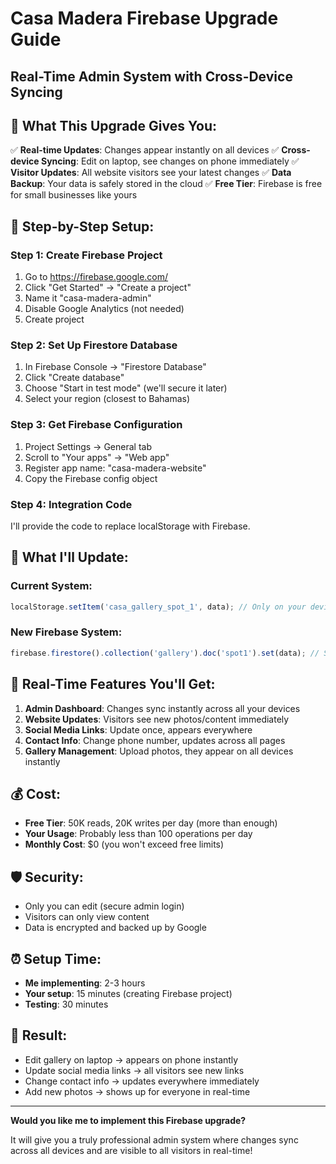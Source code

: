 # Casa Madera Firebase Upgrade Guide
## Real-Time Admin System with Cross-Device Syncing

## 🎯 What This Upgrade Gives You:

✅ **Real-time Updates**: Changes appear instantly on all devices
✅ **Cross-device Syncing**: Edit on laptop, see changes on phone immediately
✅ **Visitor Updates**: All website visitors see your latest changes
✅ **Data Backup**: Your data is safely stored in the cloud
✅ **Free Tier**: Firebase is free for small businesses like yours

## 🚀 Step-by-Step Setup:

### Step 1: Create Firebase Project
1. Go to https://firebase.google.com/
2. Click "Get Started" → "Create a project"
3. Name it "casa-madera-admin"
4. Disable Google Analytics (not needed)
5. Create project

### Step 2: Set Up Firestore Database
1. In Firebase Console → "Firestore Database"
2. Click "Create database"
3. Choose "Start in test mode" (we'll secure it later)
4. Select your region (closest to Bahamas)

### Step 3: Get Firebase Configuration
1. Project Settings → General tab
2. Scroll to "Your apps" → "Web app" 
3. Register app name: "casa-madera-website"
4. Copy the Firebase config object

### Step 4: Integration Code
I'll provide the code to replace localStorage with Firebase.

## 🔧 What I'll Update:

### Current System:
```javascript
localStorage.setItem('casa_gallery_spot_1', data); // Only on your device
```

### New Firebase System:
```javascript
firebase.firestore().collection('gallery').doc('spot1').set(data); // Syncs everywhere!
```

## 📱 Real-Time Features You'll Get:

1. **Admin Dashboard**: Changes sync instantly across all your devices
2. **Website Updates**: Visitors see new photos/content immediately
3. **Social Media Links**: Update once, appears everywhere
4. **Contact Info**: Change phone number, updates across all pages
5. **Gallery Management**: Upload photos, they appear on all devices instantly

## 💰 Cost:
- **Free Tier**: 50K reads, 20K writes per day (more than enough)
- **Your Usage**: Probably less than 100 operations per day
- **Monthly Cost**: $0 (you won't exceed free limits)

## 🛡️ Security:
- Only you can edit (secure admin login)
- Visitors can only view content
- Data is encrypted and backed up by Google

## ⏰ Setup Time:
- **Me implementing**: 2-3 hours
- **Your setup**: 15 minutes (creating Firebase project)
- **Testing**: 30 minutes

## 🎉 Result:
- Edit gallery on laptop → appears on phone instantly
- Update social media links → all visitors see new links
- Change contact info → updates everywhere immediately
- Add new photos → shows up for everyone in real-time

---

**Would you like me to implement this Firebase upgrade?** 

It will give you a truly professional admin system where changes sync across all devices and are visible to all visitors in real-time!